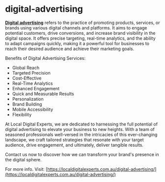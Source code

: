 # digital-advertising
[**Digital advertising**](https://localdigitalexperts.com.au/digital-advertising/) refers to the practice of promoting products, services, or brands using various digital channels and platforms. It aims to engage potential customers, drive conversions, and increase brand visibility in the digital space. It offers precise targeting, real-time analytics, and the ability to adapt campaigns quickly, making it a powerful tool for businesses to reach their desired audience and achieve their marketing goals.

Benefits of Digital Advertising Services:

* Global Reach
* Targeted Precision
* Cost-Effective
* Real-Time Analytics
* Enhanced Engagement
* Quick and Measurable Results
* Personalization
* Brand Building
* Mobile Accessibility
* Flexibility

At Local Digital Experts, we are dedicated to harnessing the full potential of digital advertising to elevate your business to new heights. With a team of seasoned professionals well-versed in the intricacies of this ever-changing landscape, we craft tailored strategies that resonate with your target audience, drive engagement, and ultimately, deliver tangible results.

Contact us now to discover how we can transform your brand's presence in the digital sphere.

For more info. Visit: [https://localdigitalexperts.com.au/digital-advertising/](https://localdigitalexperts.com.au/digital-advertising/)
